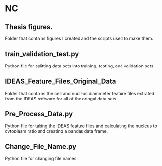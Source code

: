 # NC

## Thesis figures. 
<p> Folder that contains figures I created and the scripts used to make them. 

## train_validation_test.py 
<p> Python file for splitting data sets into training, testing, and validation sets.

## IDEAS_Feature_Files_Original_Data
<p> Folder that contains the cell and nucleus diammeter feature files extrated from the IDEAS software for all of the oringal data sets.

## Pre_Process_Data.py
<p> Python file for taking the IDEAS feature files and calculating the nucleus to cytoplasm ratio and creating a pandas data frame.

  
## Change_File_Name.py  
<p> Python file for changing file names. 
 
